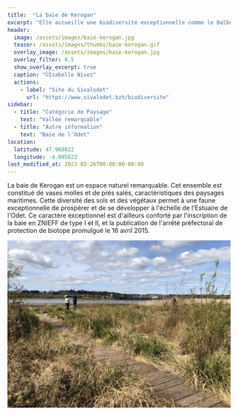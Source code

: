 ```yaml
---
title:  "La baie de Kerogan"
excerpt: "Elle accueille une biodiversité exceptionnelle comme le Balbuzard pêcheur ou l'Avocette élégante. "
header:
  image: /assets/images/baie-kerogan.jpg
  teaser: /assets/images/thumbs/baie-kerogan.gif
  overlay_image: /assets/images/baie-kerogan.jpg
  overlay_filter: 0.5
  show_overlay_excerpt: true
  caption: "©Isabelle Nivez"
  actions:
    - label: "Site du Sivalodet"
      url: "https://www.sivalodet.bzh/biodiversite"
sidebar:
  - title: "Catégorie de Paysage"
    text: "Vallée remarquable"
  - title: "Autre information"
    text: "Baie de l'Odet"
location:
  latitude: 47.960822
  longitude: -4.095822
last_modified_at: 2023-03-26T00:00:00-00:00
---
```


La baie de Kerogan est un espace naturel remarquable. Cet ensemble est constitué de vases molles et de prés salés, caractéristiques des paysages maritimes. Cette diversité des sols et des végétaux permet à une faune exceptionnelle de prospérer et de se développer à l'échelle de l'Estuaire de l'Odet. Ce caractère exceptionnel est d'ailleurs conforté par l'inscription de la baie en ZNIEFF de type I et II, et la publication de l'arrêté préfectoral de protection de biotope promulgué le 16 avril 2015.

![Baie_de_Kerogan](/assets/images/baie-kerogan.jpg)
